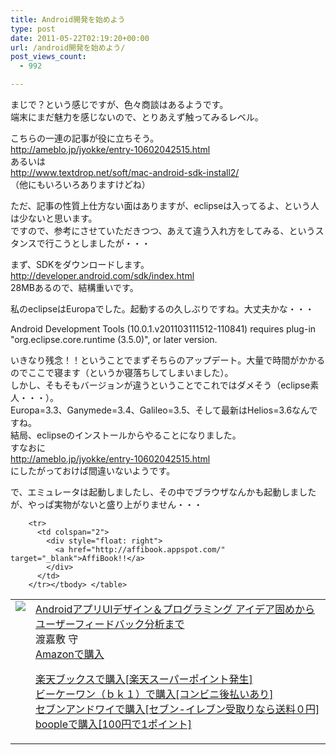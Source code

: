 ```yaml
---
title: Android開発を始めよう
type: post
date: 2011-05-22T02:19:20+00:00
url: /android開発を始めよう/
post_views_count:
  - 992

---
```

まじで？という感じですが、色々商談はあるようです。  
端末にまだ魅力を感じないので、とりあえず触ってみるレベル。

こちらの一連の記事が役に立ちそう。  
<http://ameblo.jp/jyokke/entry-10602042515.html>  
あるいは  
<http://www.textdrop.net/soft/mac-android-sdk-install2/>  
（他にもいろいろありますけどね）

ただ、記事の性質上仕方ない面はありますが、eclipseは入ってるよ、という人は少ないと思います。  
ですので、参考にさせていただきつつ、あえて違う入れ方をしてみる、というスタンスで行こうとしましたが・・・

まず、SDKをダウンロードします。  
<http://developer.android.com/sdk/index.html>  
28MBあるので、結構重いです。

私のeclipseはEuropaでした。起動するの久しぶりですね。大丈夫かな・・・

Android Development Tools (10.0.1.v201103111512-110841) requires plug-in "org.eclipse.core.runtime (3.5.0)", or later version.

いきなり残念！！ということでまずそちらのアップデート。大量で時間がかかるのでここで寝ます（というか寝落ちしてしまいました）。  
しかし、そもそもバージョンが違うということでこれではダメそう（eclipse素人・・・）。  
Europa=3.3、Ganymede=3.4、Galileo=3.5、そして最新はHelios=3.6なんですね。  
結局、eclipseのインストールからやることになりました。  
すなおに  
<http://ameblo.jp/jyokke/entry-10602042515.html>  
にしたがっておけば間違いないようです。

で、エミュレータは起動しましたし、その中でブラウザなんかも起動しましたが、やっぱ実物がないと盛り上がりません・・・

<table>
  <tr>
    <td style="vertical-align: top">
      <a href="http://hb.afl.rakuten.co.jp/hgc/06d13246.10ebaa62.06d13247.1eb85ca0/?pc=http%3A%2F%2Fsearch.books.rakuten.co.jp%2Fbksearch%2Fdt%3Fg%3D001%26bisbn%3D4822284476" target="_blank"><img style="border-bottom-style: none; border-left-style: none; border-top-style: none; border-right-style: none" src="https://i1.wp.com/ecx.images-amazon.com/images/I/41GqAg3FBwL._SL160_.jpg" data-recalc-dims="1" /> </a>
    </td>
    <td style="vertical-align: top">
      <a href="http://hb.afl.rakuten.co.jp/hgc/06d13246.10ebaa62.06d13247.1eb85ca0/?pc=http%3A%2F%2Fsearch.books.rakuten.co.jp%2Fbksearch%2Fdt%3Fg%3D001%26bisbn%3D4822284476" target="_blank">AndroidアプリUIデザイン＆プログラミング アイデア固めからユーザーフィードバック分析まで </a> <br />渡嘉敷 守 <br /><a href="http://www.amazon.co.jp/Android%E3%82%A2%E3%83%97%E3%83%AAUI%E3%83%87%E3%82%B6%E3%82%A4%E3%83%B3%EF%BC%86%E3%83%97%E3%83%AD%E3%82%B0%E3%83%A9%E3%83%9F%E3%83%B3%E3%82%B0-%E3%82%A2%E3%82%A4%E3%83%87%E3%82%A2%E5%9B%BA%E3%82%81%E3%81%8B%E3%82%89%E3%83%A6%E3%83%BC%E3%82%B6%E3%83%BC%E3%83%95%E3%82%A3%E3%83%BC%E3%83%89%E3%83%90%E3%83%83%E3%82%AF%E5%88%86%E6%9E%90%E3%81%BE%E3%81%A7-%E6%B8%A1%E5%98%89%E6%95%B7-%E5%AE%88/dp/4822284476%3FSubscriptionId%3D1JWQWN8E4Z5TR27962G2%26tag%3Dgaeaffibook-22%26linkCode%3Dxm2%26camp%3D2025%26creative%3D165953%26creativeASIN%3D4822284476" target="_blank">Amazonで購入 </a> </p>
      <p>
        <a href="http://px.a8.net/svt/ejp?a8mat=1HPMBD+EAZZ1U+5WS+C1DUQ&a8ejpredirect=http%3A%2F%2Fsearch.books.rakuten.co.jp%2Fbksearch%2Fdt%3Fg%3D001%26bisbn%3D4822284476" target="_blank">楽天ブックスで購入[楽天スーパーポイント発生]</a> <img border="0" alt="" src="https://i2.wp.com/www12.a8.net/0.gif?resize=1%2C1" width="1" height="1" data-recalc-dims="1" /> <br /><a href="http://px.a8.net/svt/ejp?a8mat=1HRMFS+EEKKOI+10UY+HUKPU&a8ejpredirect=http%3A%2F%2Fwww.bk1.jp%2FkeywordSearchResult%2F%3Fkeyword%3D4822284476%26storeCd%3D1%26searchFlg%3D9%26x%3D43%26y%3D11%26partnerid%3D02a801" target="_blank">ビーケーワン（ｂｋ１）で購入[コンビニ後払いあり]</a> <img border="0" alt="" src="https://i2.wp.com/www12.a8.net/0.gif?resize=1%2C1" width="1" height="1" data-recalc-dims="1" /> <br /><a href="http://click.linksynergy.com/fs-bin/statform?id=aR0TIOX*qAA&offerid=137560&bnid=1490&subid=&subid=0&kword_in=4822284476&oop=on" target="_blank">セブンアンドワイで購入[セブン-イレブン受取りなら送料０円]</a><img border="0" src="http://ad.linksynergy.com/fs-bin/show?id=aR0TIOX*qAA&bids=137560&type=5&subid=0" width="1" height="1" /> <br /><a href="http://click.linksynergy.com/fs-bin/statform?id=aR0TIOX*qAA&offerid=33310&bnid=2&subid=0&ifc=4&ifr=9784822284473" target="_blank">boopleで購入[100円で1ポイント]</a> </td> </tr> 
        
        <tr>
          <td colspan="2">
            <div style="float: right">
              <a href="http://affibook.appspot.com/" target="_blank">AffiBook!!</a>
            </div>
          </td>
        </tr></tbody> </table>